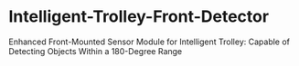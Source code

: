 # Intelligent-Trolley-Front-Detector
Enhanced Front-Mounted Sensor Module for Intelligent Trolley: Capable of Detecting Objects Within a 180-Degree Range
